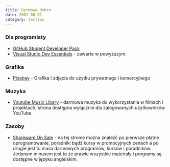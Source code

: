 ```yaml
---
title: Darmowe dobro
date: 2001-08-01
category: section
---
```


### Dla programisty

*   [GitHub Student Developer Pack](https://education.github.com/)
*   [Visual Studio Dev Essentials](https://www.visualstudio.com/pl/dev-essentials/) - zawarte w powyższym.

### Grafika

*   [Pixabay](https://pixabay.com/pl/) - Grafika i zdjęcia do użytku prywatnego i komercyjnego

### Muzyka

*   [Youtube Music Libary](https://www.youtube.com/audiolibrary/music) - darmowa muzyka do wykorzystania w filmach i projektach, strona dostępna wyłącznie dla zalogowanych użytkowników YouTube.

### Zasoby

*   [Shareware On Sale](https://sharewareonsale.com/) - na tej stronie można znaleźć po pierwsze płatne oprogramowanie, poradniki bądź kursy w promocyjnych cenach a po drugie jest tu masa darmowych programów, kursów i poradników. Jedynym minusem jest to że prawie wszystkie materiały i programy są dostępne w języku angielskim.
